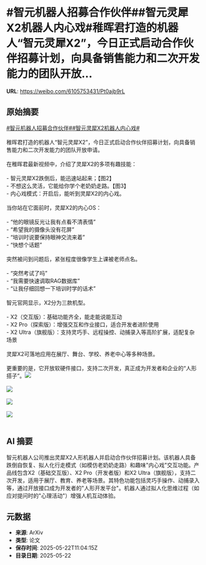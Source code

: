 # #智元机器人招募合作伙伴##智元灵犀X2机器人内心戏#稚晖君打造的机器人“智元灵犀X2”，今日正式启动合作伙伴招募计划，向具备销售能力和二次开发能力的团队开放...

**URL**: https://weibo.com/6105753431/Pt0ajb9rL

## 原始摘要

<a href="https://m.weibo.cn/search?containerid=231522type%3D1%26t%3D10%26q%3D%23%E6%99%BA%E5%85%83%E6%9C%BA%E5%99%A8%E4%BA%BA%E6%8B%9B%E5%8B%9F%E5%90%88%E4%BD%9C%E4%BC%99%E4%BC%B4%23&amp;extparam=%23%E6%99%BA%E5%85%83%E6%9C%BA%E5%99%A8%E4%BA%BA%E6%8B%9B%E5%8B%9F%E5%90%88%E4%BD%9C%E4%BC%99%E4%BC%B4%23" data-hide=""><span class="surl-text">#智元机器人招募合作伙伴#</span></a><a href="https://m.weibo.cn/search?containerid=231522type%3D1%26t%3D10%26q%3D%23%E6%99%BA%E5%85%83%E7%81%B5%E7%8A%80X2%E6%9C%BA%E5%99%A8%E4%BA%BA%E5%86%85%E5%BF%83%E6%88%8F%23&amp;extparam=%23%E6%99%BA%E5%85%83%E7%81%B5%E7%8A%80X2%E6%9C%BA%E5%99%A8%E4%BA%BA%E5%86%85%E5%BF%83%E6%88%8F%23" data-hide=""><span class="surl-text">#智元灵犀X2机器人内心戏#</span></a><br><br>稚晖君打造的机器人“智元灵犀X2”，今日正式启动合作伙伴招募计划，向具备销售能力和二次开发能力的团队开放申请。<br><br>在稚晖君最新视频中，介绍了灵犀X2的多项有趣技能：<br><br>- 智元灵犀X2跌倒后，能迅速站起来；【图2】<br>- 不想这么灵活，它能给你学个老奶奶走路。【图3】<br>- 内心戏模式：开启后，能听到灵犀X2的内心戏。<br><br>当你站在它面前时，灵犀X2的内心OS：<br><br>- “他的眼镜反光让我有点看不清表情”<br>- “希望我的摄像头没有花屏”<br>- “培训时说要保持眼神交流来着”<br>- “快想个话题”<br><br>突然被问到问题后，紧张程度很像学生上课被老师点名。<br><br>- “突然考试了吗”<br>- “我需要快速调取RAG数据库”<br>- “让我仔细回想一下培训时学的话术”<br><br>智元官网显示，X2分为三款机型。<br><br>- X2（交互版）：基础功能齐全，能走能说能互动<br>- X2 Pro（探索版）：增强交互和作业接口，适合开发者进阶使用<br>- X2 Ultra（旗舰版）：支持灵巧手、远程操控、动捕录入等高阶扩展，适配复杂场景<br><br>灵犀X2可落地应用在展厅、舞台、学校、养老中心等多种场景。<br><br>更重要的是，它开放软硬件接口，支持二次开发，真正成为开发者和企业的“人形搭子”。<img style="" src="https://tvax3.sinaimg.cn/large/006Fd7o3gy1i1oaikb5e5g30sq0g4kk4.gif" referrerpolicy="no-referrer"><br><br><img style="" src="https://tvax4.sinaimg.cn/large/006Fd7o3gy1i1oaiks4ckg30sq0g4u1a.gif" referrerpolicy="no-referrer"><br><br><img style="" src="https://tvax1.sinaimg.cn/large/006Fd7o3gy1i1oaijsdr8g30sq0g4qvb.gif" referrerpolicy="no-referrer"><br><br><img style="" src="https://tvax1.sinaimg.cn/large/006Fd7o3gy1i1oaij3lc9j30zk0ksam0.jpg" referrerpolicy="no-referrer"><br><br>

## AI 摘要

智元机器人公司推出灵犀X2人形机器人并启动合作伙伴招募计划。该机器人具备跌倒自恢复、拟人化行走模式（如模仿老奶奶走路）和趣味"内心戏"交互功能。产品线包含X2（基础交互版）、X2 Pro（开发者版）和X2 Ultra（旗舰版），支持二次开发，适用于展厅、教育、养老等场景。其特色功能包括灵巧手操作、动捕录入等，通过开放接口成为开发者的"人形开发平台"。机器人通过拟人化思维过程（如应对提问时的"心理活动"）增强人机互动体验。

## 元数据

- **来源**: ArXiv
- **类型**: 论文
- **保存时间**: 2025-05-22T11:04:15Z
- **目录日期**: 2025-05-22
